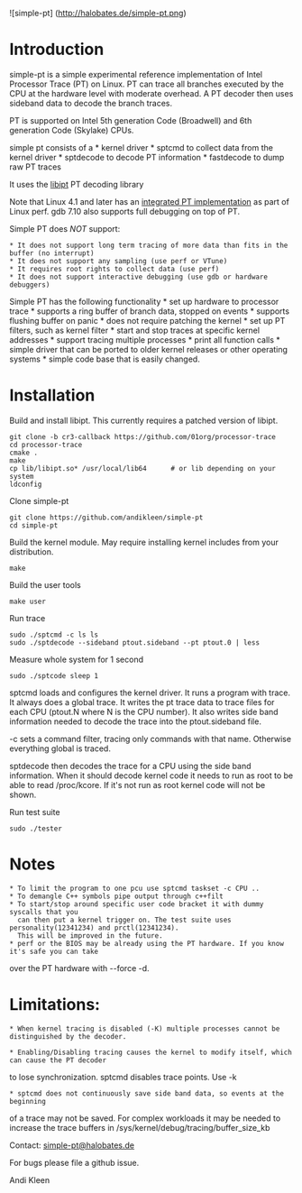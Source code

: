 ![simple-pt] (http://halobates.de/simple-pt.png)

# Introduction

simple-pt is a simple experimental reference implementation of Intel Processor Trace (PT) on
Linux. PT can trace all branches executed by the CPU at the hardware level
with moderate overhead. A PT decoder then uses sideband data to decode the branch
traces. 

PT is supported on Intel 5th generation Code (Broadwell) and 6th generation Code (Skylake) CPUs.

simple pt consists of a 
	* kernel driver
	* sptcmd to collect data from the kernel driver
	* sptdecode to decode PT information
	* fastdecode to dump raw PT traces

It uses the [libipt](https://github.com/01org/processor-trace) PT decoding library

Note that Linux 4.1 and later has an [integrated PT implementation](http://lwn.net/Articles/648154/) as part 
of Linux perf. gdb 7.10 also supports full debugging on top of PT.

Simple PT does *NOT* support:

	* It does not support long term tracing of more data than fits in the buffer (no interrupt)
	* It does not support any sampling (use perf or VTune)
	* It requires root rights to collect data (use perf)
	* It does not support interactive debugging (use gdb or hardware debuggers)

Simple PT has the following functionality
	* set up hardware to processor trace
	* supports a ring buffer of branch data, stopped on events
	* supports flushing buffer on panic
	* does not require patching the kernel
	* set up PT filters, such as kernel filter
	* start and stop traces at specific kernel addresses
	* support tracing multiple processes
	* print all function calls
	* simple driver that can be ported to older kernel releases or other operating systems
	* simple code base that is easily changed.

# Installation

Build and install libipt. This currently requires a patched version of libipt.

	git clone -b cr3-callback https://github.com/01org/processor-trace
	cd processor-trace
	cmake .
	make
	cp lib/libipt.so* /usr/local/lib64      # or lib depending on your system
	ldconfig

Clone simple-pt

	git clone https://github.com/andikleen/simple-pt
	cd simple-pt

Build the kernel module. May require installing kernel includes from your distribution.

	make 

Build the user tools

	make user

Run trace

	sudo ./sptcmd -c ls ls
	sudo ./sptdecode --sideband ptout.sideband --pt ptout.0 | less

Measure whole system for 1 second

	sudo ./sptcode sleep 1

	
sptcmd loads and configures the kernel driver. It runs a program with trace. It always 
does a global trace. It writes the pt trace data to trace files for each CPU
(ptout.N where N is the CPU number). It also writes side band information needed
to decode the trace into the ptout.sideband file. 

-c sets a command filter, tracing only commands with that name. Otherwise
everything global is traced.

sptdecode then decodes the trace for a CPU using the side band information.
When it should decode kernel code it needs to run as root to be able to
read /proc/kcore. If it's not run as root kernel code will not be shown.

Run test suite

	sudo ./tester

# Notes

	* To limit the program to one pcu use sptcmd taskset -c CPU ..
	* To demangle C++ symbols pipe output through c++filt
	* To start/stop around specific user code bracket it with dummy syscalls that you
	  can then put a kernel trigger on. The test suite uses personality(12341234) and prctl(12341234).
	  This will be improved in the future.
	* perf or the BIOS may be already using the PT hardware. If you know it's safe you can take
over the PT hardware with --force -d.
# Limitations:

	* When kernel tracing is disabled (-K) multiple processes cannot be distinguished by the decoder.

	* Enabling/Disabling tracing causes the kernel to modify itself, which can cause the PT decoder
to lose synchronization. sptcmd disables trace points. Use -k

	* sptcmd does not continuously save side band data, so events at the beginning
of a trace may not be saved. For complex workloads it may be needed to increase the trace buffers 
in /sys/kernel/debug/tracing/buffer_size_kb


Contact: simple-pt@halobates.de

For bugs please file a github issue.

Andi Kleen
